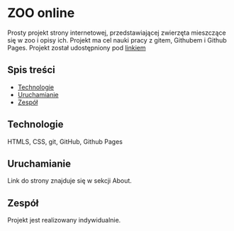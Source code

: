 # ZOO online
Prosty projekt strony internetowej, przedstawiającej zwierzęta mieszczące się w zoo i opisy ich.
Projekt ma cel nauki pracy z gitem, Githubem i Github Pages.
Projekt został udostępniony pod [linkiem](https://bartoszmerito.github.io/WSB-projekt/)

## Spis treści
- [Technologie](#technologie)
- [Uruchamianie](#uruchamianie)
- [Zespół](#zespół)

## Technologie
HTMLS, CSS, git, GitHub, Github Pages

## Uruchamianie
Link do strony znajduje się w sekcji About.

## Zespół
Projekt jest realizowany indywidualnie.
